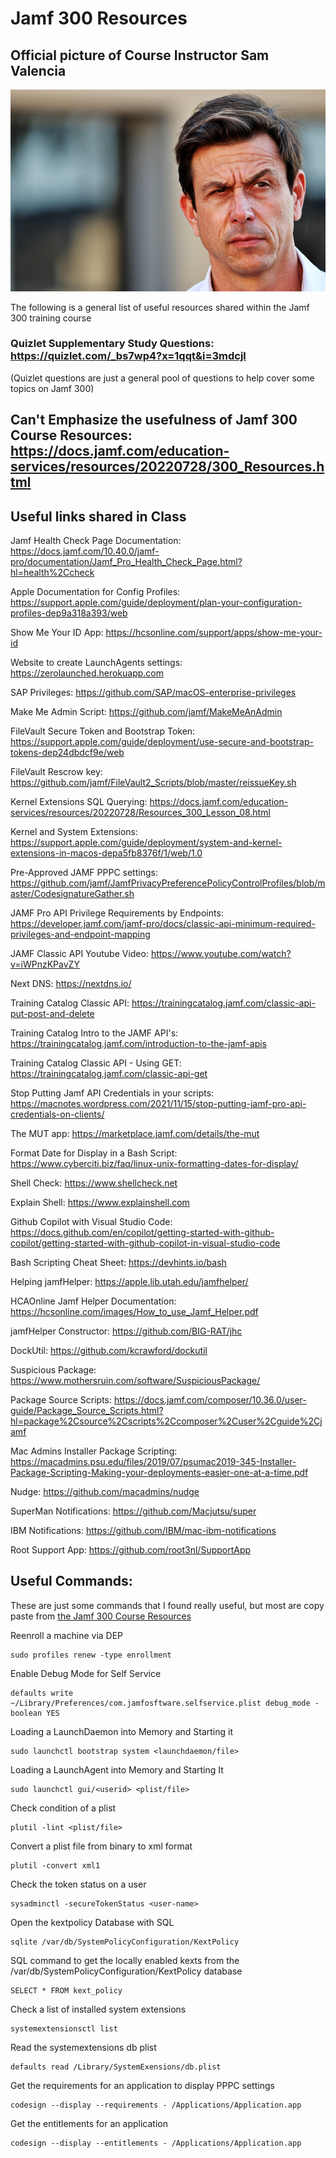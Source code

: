 # Jamf 300 Resources

## Official picture of Course Instructor Sam Valencia 

![sam-actual-picture-not-fake.jpg](images/wolff.jpg)

The following is a general list of useful resources shared within the Jamf 300 training course

### Quizlet Supplementary Study Questions: https://quizlet.com/_bs7wp4?x=1qqt&i=3mdcjl
(Quizlet questions are just a general pool of questions to help cover some topics on Jamf 300)

## Can't Emphasize the usefulness of Jamf 300 Course Resources: https://docs.jamf.com/education-services/resources/20220728/300_Resources.html

## Useful links shared in Class

Jamf Health Check Page Documentation: https://docs.jamf.com/10.40.0/jamf-pro/documentation/Jamf_Pro_Health_Check_Page.html?hl=health%2Ccheck

Apple Documentation for Config Profiles: https://support.apple.com/guide/deployment/plan-your-configuration-profiles-dep9a318a393/web

Show Me Your ID App: https://hcsonline.com/support/apps/show-me-your-id

Website to create LaunchAgents settings: https://zerolaunched.herokuapp.com

SAP Privileges: https://github.com/SAP/macOS-enterprise-privileges

Make Me Admin Script: https://github.com/jamf/MakeMeAnAdmin

FileVault Secure Token and Bootstrap Token: https://support.apple.com/guide/deployment/use-secure-and-bootstrap-tokens-dep24dbdcf9e/web

FileVault Rescrow key: https://github.com/jamf/FileVault2_Scripts/blob/master/reissueKey.sh

Kernel Extensions SQL Querying: https://docs.jamf.com/education-services/resources/20220728/Resources_300_Lesson_08.html

Kernel and System Extensions: https://support.apple.com/guide/deployment/system-and-kernel-extensions-in-macos-depa5fb8376f/1/web/1.0

Pre-Approved JAMF PPPC settings: https://github.com/jamf/JamfPrivacyPreferencePolicyControlProfiles/blob/master/CodesignatureGather.sh

JAMF Pro API Privilege Requirements by Endpoints: https://developer.jamf.com/jamf-pro/docs/classic-api-minimum-required-privileges-and-endpoint-mapping

JAMF Classic API Youtube Video: https://www.youtube.com/watch?v=iWPnzKPavZY

Next DNS: https://nextdns.io/

Training Catalog Classic API: https://trainingcatalog.jamf.com/classic-api-put-post-and-delete

Training Catalog Intro to the JAMF API's: https://trainingcatalog.jamf.com/introduction-to-the-jamf-apis

Training Catalog Classic API - Using GET: https://trainingcatalog.jamf.com/classic-api-get

Stop Putting Jamf API Credentials in your scripts: https://macnotes.wordpress.com/2021/11/15/stop-putting-jamf-pro-api-credentials-on-clients/

The MUT app: https://marketplace.jamf.com/details/the-mut

Format Date for Display in a Bash Script: https://www.cyberciti.biz/faq/linux-unix-formatting-dates-for-display/

Shell Check: https://www.shellcheck.net

Explain Shell: https://www.explainshell.com

Github Copilot with Visual Studio Code: https://docs.github.com/en/copilot/getting-started-with-github-copilot/getting-started-with-github-copilot-in-visual-studio-code

Bash Scripting Cheat Sheet: https://devhints.io/bash

Helping jamfHelper: https://apple.lib.utah.edu/jamfhelper/

HCAOnline Jamf Helper Documentation: https://hcsonline.com/images/How_to_use_Jamf_Helper.pdf

jamfHelper Constructor: https://github.com/BIG-RAT/jhc

DockUtil: https://github.com/kcrawford/dockutil

Suspicious Package: https://www.mothersruin.com/software/SuspiciousPackage/

Package Source Scripts: https://docs.jamf.com/composer/10.36.0/user-guide/Package_Source_Scripts.html?hl=package%2Csource%2Cscripts%2Ccomposer%2Cuser%2Cguide%2Cjamf

Mac Admins Installer Package Scripting: https://macadmins.psu.edu/files/2019/07/psumac2019-345-Installer-Package-Scripting-Making-your-deployments-easier-one-at-a-time.pdf

Nudge: https://github.com/macadmins/nudge

SuperMan Notifications: https://github.com/Macjutsu/super

IBM Notifications: https://github.com/IBM/mac-ibm-notifications

Root Support App: https://github.com/root3nl/SupportApp
## Useful Commands:

These are just some commands that I found really useful, but most are copy paste from [the Jamf 300 Course Resources](https://docs.jamf.com/education-services/resources/20220728/300_Resources.html)

Reenroll a machine via DEP
```
sudo profiles renew -type enrollment
```

Enable Debug Mode for Self Service
```
defaults write ~/Library/Preferences/com.jamfosftware.selfservice.plist debug_mode -boolean YES
```

Loading a LaunchDaemon into Memory and Starting it
```
sudo launchctl bootstrap system <launchdaemon/file>
```

Loading a LaunchAgent into Memory and Starting It
```
sudo launchctl gui/<userid> <plist/file>
```

Check condition of a plist
```
plutil -lint <plist/file>
```

Convert a plist file from binary to xml format
```
plutil -convert xml1
```

Check the token status on a user
```
sysadminctl -secureTokenStatus <user-name>
```

Open the kextpolicy Database with SQL
```
sqlite /var/db/SystemPolicyConfiguration/KextPolicy
```

SQL command to get the locally enabled kexts from the /var/db/SystemPolicyConfiguration/KextPolicy database
```
SELECT * FROM kext_policy
```

Check a list of installed system extensions 
```
systemextensionsctl list
```

Read the systemextensions db plist
```
defaults read /Library/SystemExensions/db.plist
```

Get the requirements for an application to display PPPC settings
```
codesign --display --requirements - /Applications/Application.app
```

Get the entitlements for an application 
```
codesign --display --entitlements - /Applications/Application.app
```